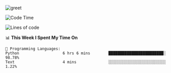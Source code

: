 ![greet](https://user-images.githubusercontent.com/44234583/146624354-9d461392-3676-4e7a-b12f-debc7319f53b.gif)

<!--START_SECTION:waka-->
![Code Time](http://img.shields.io/badge/Code%20Time-7%20hrs%2039%20mins-blue)

![Lines of code](https://img.shields.io/badge/From%20Hello%20World%20I%27ve%20Written-19%20Thousand%20lines%20of%20code-blue)

📊 **This Week I Spent My Time On** 

```text
💬 Programming Languages: 
Python                   6 hrs 6 mins        ████████████████████████░   98.78% 
Text                     4 mins              ░░░░░░░░░░░░░░░░░░░░░░░░░   1.22%

```


<!--END_SECTION:waka-->
